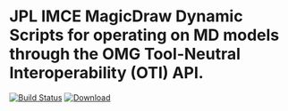 # JPL IMCE MagicDraw Dynamic Scripts for operating on MD models through the OMG Tool-Neutral Interoperability (OTI) API.

[![Build Status](https://travis-ci.org/TIWG/imce.oti.uml.magicdraw.dynamicscripts.svg?branch=master)](https://travis-ci.org/TIWG/imce.oti.uml.magicdraw.dynamicscripts)
[ ![Download](https://api.bintray.com/packages/tiwg/org.omg.tiwg/imce.oti.uml.magicdraw.dynamicscripts/images/download.svg) ](https://bintray.com/tiwg/org.omg.tiwg/imce.oti.uml.magicdraw.dynamicscripts/_latestVersion)

